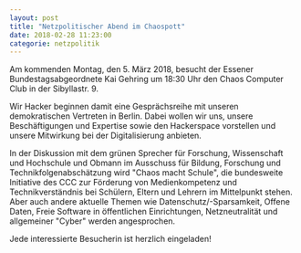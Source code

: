 ```yaml
---
layout: post
title: "Netzpolitischer Abend im Chaospott"
date: 2018-02-28 11:23:00
categorie: netzpolitik
---
```

Am kommenden Montag, den 5. März 2018, besucht der Essener Bundestagsabgeordnete Kai Gehring um 18:30 Uhr den Chaos Computer Club in der Sibyllastr. 9.

Wir Hacker beginnen damit eine Gesprächsreihe mit unseren demokratischen Vertreten in Berlin. Dabei wollen wir uns, unsere Beschäftigungen und Expertise sowie den Hackerspace vorstellen und unsere Mitwirkung bei der Digitalisierung anbieten.

In der Diskussion mit dem grünen Sprecher für Forschung, Wissenschaft und Hochschule und Obmann im Ausschuss für Bildung, Forschung und Technikfolgenabschätzung wird "Chaos macht Schule", die bundesweite Initiative des CCC zur Förderung von Medienkompetenz und Technikverständnis bei Schülern, Eltern und Lehrern im Mittelpunkt stehen. Aber auch andere aktuelle Themen wie Datenschutz/-Sparsamkeit, Offene Daten, Freie Software in öffentlichen Einrichtungen, Netzneutralität und allgemeiner "Cyber" werden angesprochen.

Jede interessierte Besucherin ist herzlich eingeladen!